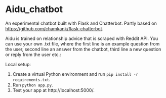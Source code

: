 # Aidu_chatbot
An experimental chatbot built with Flask and Chatterbot. Partly based on https://github.com/chamkank/flask-chatterbot.

Aidu is trained on relationship advice that is scraped with Reddit API. You can use your own .txt file, where the first line is an example question from the user, second line an answer from the chatbot, third line a new question or reply from the user etc.:

Local setup:

1. Create a virtual Python environment and run ``pip install -r requirements.txt``.
2. Run ``python app.py``.
3. Test your app at http://localhost:5000/.
